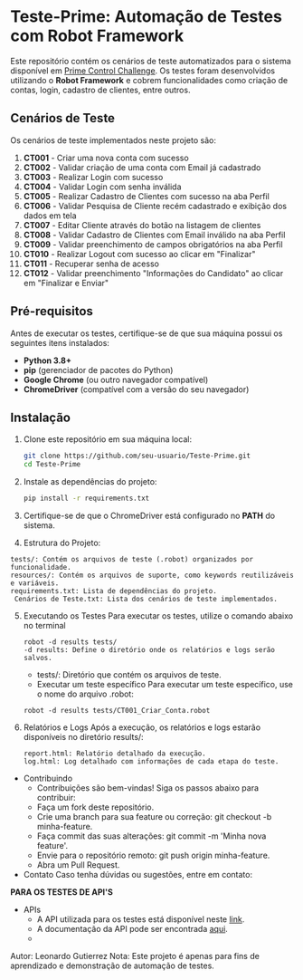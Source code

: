 # Teste-Prime: Automação de Testes com Robot Framework

Este repositório contém os cenários de teste automatizados para o sistema disponível em [Prime Control Challenge](https://challenge.primecontrol.com.br/). Os testes foram desenvolvidos utilizando o **Robot Framework** e cobrem funcionalidades como criação de contas, login, cadastro de clientes, entre outros.

## Cenários de Teste

Os cenários de teste implementados neste projeto são:

1. **CT001** - Criar uma nova conta com sucesso  
2. **CT002** - Validar criação de uma conta com Email já cadastrado  
3. **CT003** - Realizar Login com sucesso  
4. **CT004** - Validar Login com senha inválida  
5. **CT005** - Realizar Cadastro de Clientes com sucesso na aba Perfil  
6. **CT006** - Validar Pesquisa de Cliente recém cadastrado e exibição dos dados em tela  
7. **CT007** - Editar Cliente através do botão na listagem de clientes  
8. **CT008** - Validar Cadastro de Clientes com Email inválido na aba Perfil  
9. **CT009** - Validar preenchimento de campos obrigatórios na aba Perfil  
10. **CT010** - Realizar Logout com sucesso ao clicar em "Finalizar"  
11. **CT011** - Recuperar senha de acesso  
12. **CT012** - Validar preenchimento "Informações do Candidato" ao clicar em "Finalizar e Enviar"  

## Pré-requisitos

Antes de executar os testes, certifique-se de que sua máquina possui os seguintes itens instalados:

- **Python 3.8+**
- **pip** (gerenciador de pacotes do Python)
- **Google Chrome** (ou outro navegador compatível)
- **ChromeDriver** (compatível com a versão do seu navegador)

## Instalação

1. Clone este repositório em sua máquina local:

   ```bash
   git clone https://github.com/seu-usuario/Teste-Prime.git
   cd Teste-Prime
2. Instale as dependências do projeto:
   ```bash
   pip install -r requirements.txt
3. Certifique-se de que o ChromeDriver está configurado no **PATH** do sistema.
4. Estrutura do Projeto:
  ```
  tests/: Contém os arquivos de teste (.robot) organizados por funcionalidade.
  resources/: Contém os arquivos de suporte, como keywords reutilizáveis e variáveis.
  requirements.txt: Lista de dependências do projeto.
   Cenários de Teste.txt: Lista dos cenários de teste implementados.
   ``` 
5. Executando os Testes
   Para executar os testes, utilize o comando abaixo no terminal
   ```
   robot -d results tests/
   -d results: Define o diretório onde os relatórios e logs serão salvos.
   ```
   - tests/: Diretório que contém os arquivos de teste.
   - Executar um teste específico
   Para executar um teste específico, use o nome do arquivo .robot:
   ```
   robot -d results tests/CT001_Criar_Conta.robot
7. Relatórios e Logs
   Após a execução, os relatórios e logs estarão disponíveis no diretório results/:
   ```
   report.html: Relatório detalhado da execução.
   log.html: Log detalhado com informações de cada etapa do teste.

- Contribuindo
   - Contribuições são bem-vindas! Siga os passos abaixo para contribuir:
   - Faça um fork deste repositório.
   - Crie uma branch para sua feature ou correção: git checkout -b minha-feature.
   - Faça commit das suas alterações: git commit -m 'Minha nova feature'.
   - Envie para o repositório remoto: git push origin minha-feature.
   - Abra um Pull Request.
- Contato
   Caso tenha dúvidas ou sugestões, entre em contato:

**PARA OS TESTES DE API'S**
- APIs
   - A API utilizada para os testes está disponível neste [link](https://api-challenge.primecontrol.com.br/).
   - A documentação da API pode ser encontrada [aqui](https://documenter.getpostman.com/view/30055199/2sAXjDdF3m#intro).
   - 
Autor: Leonardo Gutierrez
Nota: Este projeto é apenas para fins de aprendizado e demonstração de automação de testes.
